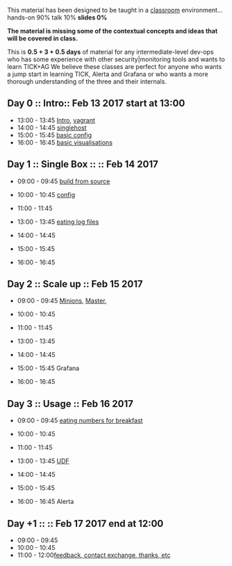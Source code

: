 
This material has been designed to be taught in a [classroom](https://ccdcoe.org/cyber-defence-monitoring-course-suite-module-2-0.html) environment... hands-on 90% talk 10% **slides 0%**

**The material is missing some of the contextual concepts and ideas that will be covered in class.**

This is **0.5 + 3 + 0.5 days** of material for any intermediate-level dev-ops who has some experience with other security|monitoring tools and wants to learn TICK+AG We believe these classes are perfect for anyone who wants a jump start in learning TICK, Alerta and Grafana or who wants a more thorough understanding of the three and their internals.

## Day 0 :: Intro:: Feb 13 2017 start at 13:00

 * 13:00 - 13:45 [Intro](/common/day_intro.md), [vagrant](/common/vagrant_intor.md)
 * 14:00 - 14:45 [singlehost](/TICK/singlehost/README.md)
 * 15:00 - 15:45 [basic config](/TICK/day_intro/BasicConf.md)
 * 16:00 - 16:45 [basic visualisations](/TICK/day_intro/BasicVizs.md)

## Day 1 :: Single Box :: :: Feb 14 2017

 * 09:00 - 09:45 [build from source](/TICK/day_1/BuildFromSource.md)
 * 10:00 - 10:45 [config](/TICK/day_1/Config.md)
 * 11:00 - 11:45


 * 13:00 - 13:45 [eating log files](/TICK/day_1/logs2telegraf.md)
 * 14:00 - 14:45
 * 15:00 - 15:45
 * 16:00 - 16:45


## Day 2 :: Scale up :: Feb 15 2017

* 09:00 - 09:45 [Minions](/common/SetUpMinions.md), [Master](/common/SetUpMaster.md),
* 10:00 - 10:45
* 11:00 - 11:45


* 13:00 - 13:45
* 14:00 - 14:45
* 15:00 - 15:45 Grafana
* 16:00 - 16:45


## Day 3 :: Usage :: Feb 16 2017

* 09:00 - 09:45 [eating numbers for breakfast](/TICK/day_3/README.md)
* 10:00 - 10:45
* 11:00 - 11:45


* 13:00 - 13:45 [UDF](/TICK/day_3/UDF.md)
* 14:00 - 14:45
* 15:00 - 15:45
* 16:00 - 16:45 Alerta

## Day +1 :: :: Feb 17 2017 end at 12:00

* 09:00 - 09:45 []()
* 10:00 - 10:45[]()
* 11:00 - 12:00[feedback, contact exchange, thanks, etc]()
